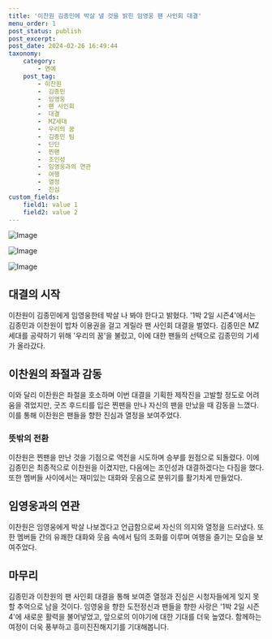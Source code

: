 ```yaml
---
title: '이찬원 김종민에 박살 낼 것을 밝힌 임영웅 팬 사인회 대결'
menu_order: 1
post_status: publish
post_excerpt: 
post_date: 2024-02-26 16:49:44
taxonomy:
    category:
        - 연예
    post_tag:
        - 이찬원
        -  김종민
        -  임영웅
        -  팬 사인회
        -  대결
        -  MZ세대
        -  우리의 꿈
        -  김종민 팀
        -  딘딘
        -  찐팬
        -  조인성
        -  임영웅과의 연관
        -  여행
        -  열정
        -  진심
custom_fields:
    field1: value 1
    field2: value 2
---
```


![Image](https://ssl.pstatic.net/mimgnews/image/311/2024/02/25/0001695561_001_20240225191601345.jpg?type=w540)

![Image](https://mimgnews.pstatic.net/image/311/2024/02/25/0001695561_002_20240225191601403.jpg?type=w540)

![Image](https://ssl.pstatic.net/mimgnews/image/311/2024/02/25/0001695561_003_20240225191601467.jpg?type=w540)

## 대결의 시작
이찬원이 김종민에게 임영웅한테 박살 나 봐야 한다고 밝혔다. '1박 2일 시즌4'에서는 김종민과 이찬원이 밥차 이용권을 걸고 게릴라 팬 사인회 대결을 벌였다. 김종민은 MZ세대를 공략하기 위해 '우리의 꿈'을 불렀고, 이에 대한 팬들의 선택으로 김종민의 기세가 올라갔다.
## 이찬원의 좌절과 감동
이와 달리 이찬원은 좌절을 호소하며 이번 대결을 기획한 제작진을 고발할 정도로 어려움을 겪었지만, 굿즈 후드티를 입은 찐팬을 만나 자신의 팬을 만났을 때 감동을 느꼈다. 이를 통해 이찬원은 팬들을 향한 진심과 열정을 보여주었다.
### 뜻밖의 전환
이찬원은 찐팬을 만난 것을 기점으로 역전을 시도하며 승부를 원점으로 되돌렸다. 이에 김종민은 최종적으로 이찬원을 이겼지만, 다음에는 조인성과 대결하겠다는 다짐을 했다. 또한 멤버들 사이에서는 재미있는 대화와 웃음으로 분위기를 활기차게 만들었다.
## 임영웅과의 연관
이찬원은 임영웅에게 박살 나보겠다고 언급함으로써 자신의 의지와 열정을 드러냈다. 또한 멤버들 간의 유쾌한 대화와 웃음 속에서 팀의 조화를 이루며 여행을 즐기는 모습을 보여주었다.
## 마무리
김종민과 이찬원의 팬 사인회 대결을 통해 보여준 열정과 진심은 시청자들에게 잊지 못할 추억으로 남을 것이다. 임영웅을 향한 도전정신과 팬들을 향한 사랑은 '1박 2일 시즌4'에 새로운 활력을 불어넣었고, 앞으로의 이야기에 대한 기대를 더욱 높였다. 함께하는 여정이 더욱 풍부하고 흥미진진해지기를 기대해봅니다.
